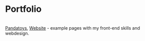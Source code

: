 # Portfolio

</br>
<a href = "https://readymag.com/pandaventure/4499794/" target = "_blank">Pandatoys</a>, <a href = "[https://storage.cloud.google.com/website-front-end/public/index1.html](https://ff1029387a6b8e0586971121a776bd6dcc1cc9f895c2dbd821fe3f3-apidata.googleusercontent.com/download/storage/v1/b/website-front-end/o/public%2Findex1.html?jk=AWNiL9Luaa5aGF4dXnLObVxFE6Z0dK8Fia4pvoiYXZzkcESWK3XvvYQcP10uLgbFP268rdNap0tNQpY-eNHFEtq33crg25e2nEypNcBM5A5ajE6iOwtT5gtSESv-8_jwg_4taDxX3yQ0OmTdffH-6OnEr1bivklI3N-UfdnGtea0mZh2_ioQdmiGEUbzrqk3ofTvDYaowQTOIcdNOknIQm0d6ZnpfH8RucHxn0JwBU8K_qnsb9OfbeLMglw7f8zLIa7skXPUKV3DmQ6AdIbj2WJ5CUTNKhR6RV44ManIfjlBRYl2jttvMm-z7W2XIzrA1RhcJTJwjmqGXhTNMo5_KnIht9Vp9tZhyS5w1u3oNl5DJONSFFD7dE2TcrwT-Q8KaN6iwyzYGHiGGD_2NlekwMvTaO4rU8_O2e1DIhRUzqJwIqP-iuPjySB4aP9F0Gp1pDZXpA6fSE2ihIZZKsKETUzEPL3pde0J3cupzjaXPwFlWYsXB0Yg-a1Hos8MSTY2kQwsbSSE95acy7PNOthTcsF6li89KOr-vjPUxppdDhoHudtIXC3LEiMFdC3uJ2YL6VoCAMgCQ8_FSkeYY7Kj-_GkTqU--RXsbsg2quz0FgQB5NTZzJs_ppcaGcwOKFEAWw2qqiYhnV9jIYh6NyXN1dN5g6xZPzpIOVbeUHG0ouXyKqb0mbeyNWsJhtO2XKhP-Yt5QRMnKN_yzl1iaFMwGQJKupzY5x_I4jFp8Eb1R1vFMUi7025ua6gEkesaJiGap0pNxknw6TqBqHM9r6lg2lV2BsMoKABjfWFiH-Nihx5MicRChwY-yPT72v-9yBnwvYnUjAMplfBvJYhnu29iDfqJclOMe5CTdiH9UIVtF_nGWbsXnntjvSI4g6hvUKZ2bNBxw4MTfEVf6avcCALJNhamnnKCUg8yW5asREZKm8aDnTxiAqmFkyFuIYAhlX-uIQE9Fz575S9hbW1nKTapr13-VDcVz2nKz-KDxdvYNJWsDvnulB2CvnvHh7WJqhVMQ7yFWzIchUY_kFq_65kjKUQuZpN0XiGpOEDHRgCLbgGNyg7vI2SPkTMq87TQYW7gLys_lYcDH_8VFH-JP5QUajxvngv4jkHafXu-VfeYmppHQ7hVXtSYwlS2QxviTXsWEM5FACzSv8Iaxqn0RyE&isca=1)https://ff1029387a6b8e0586971121a776bd6dcc1cc9f895c2dbd821fe3f3-apidata.googleusercontent.com/download/storage/v1/b/website-front-end/o/public%2Findex1.html?jk=AWNiL9Luaa5aGF4dXnLObVxFE6Z0dK8Fia4pvoiYXZzkcESWK3XvvYQcP10uLgbFP268rdNap0tNQpY-eNHFEtq33crg25e2nEypNcBM5A5ajE6iOwtT5gtSESv-8_jwg_4taDxX3yQ0OmTdffH-6OnEr1bivklI3N-UfdnGtea0mZh2_ioQdmiGEUbzrqk3ofTvDYaowQTOIcdNOknIQm0d6ZnpfH8RucHxn0JwBU8K_qnsb9OfbeLMglw7f8zLIa7skXPUKV3DmQ6AdIbj2WJ5CUTNKhR6RV44ManIfjlBRYl2jttvMm-z7W2XIzrA1RhcJTJwjmqGXhTNMo5_KnIht9Vp9tZhyS5w1u3oNl5DJONSFFD7dE2TcrwT-Q8KaN6iwyzYGHiGGD_2NlekwMvTaO4rU8_O2e1DIhRUzqJwIqP-iuPjySB4aP9F0Gp1pDZXpA6fSE2ihIZZKsKETUzEPL3pde0J3cupzjaXPwFlWYsXB0Yg-a1Hos8MSTY2kQwsbSSE95acy7PNOthTcsF6li89KOr-vjPUxppdDhoHudtIXC3LEiMFdC3uJ2YL6VoCAMgCQ8_FSkeYY7Kj-_GkTqU--RXsbsg2quz0FgQB5NTZzJs_ppcaGcwOKFEAWw2qqiYhnV9jIYh6NyXN1dN5g6xZPzpIOVbeUHG0ouXyKqb0mbeyNWsJhtO2XKhP-Yt5QRMnKN_yzl1iaFMwGQJKupzY5x_I4jFp8Eb1R1vFMUi7025ua6gEkesaJiGap0pNxknw6TqBqHM9r6lg2lV2BsMoKABjfWFiH-Nihx5MicRChwY-yPT72v-9yBnwvYnUjAMplfBvJYhnu29iDfqJclOMe5CTdiH9UIVtF_nGWbsXnntjvSI4g6hvUKZ2bNBxw4MTfEVf6avcCALJNhamnnKCUg8yW5asREZKm8aDnTxiAqmFkyFuIYAhlX-uIQE9Fz575S9hbW1nKTapr13-VDcVz2nKz-KDxdvYNJWsDvnulB2CvnvHh7WJqhVMQ7yFWzIchUY_kFq_65kjKUQuZpN0XiGpOEDHRgCLbgGNyg7vI2SPkTMq87TQYW7gLys_lYcDH_8VFH-JP5QUajxvngv4jkHafXu-VfeYmppHQ7hVXtSYwlS2QxviTXsWEM5FACzSv8Iaxqn0RyE&isca=1">Website</a> - example pages with my front-end skills and webdesign.
</br>
